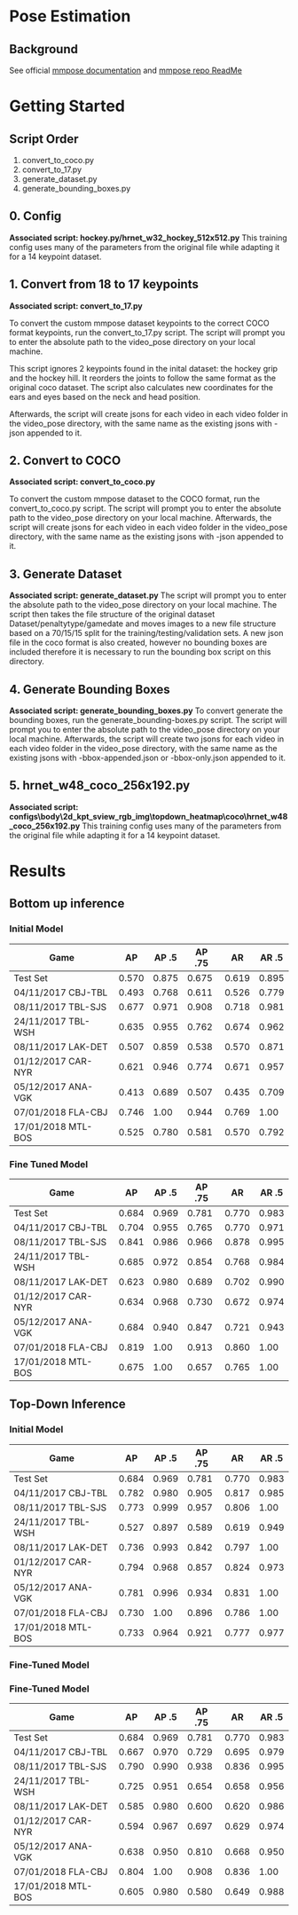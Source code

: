 # Pose Estimation

## Background
See official [mmpose documentation](https://mmpose.readthedocs.io/en/v0.29.0/) and [mmpose repo ReadMe](https://github.com/Pose-Estimation/mmpose/blob/master/README.md)

# Getting Started

## Script Order
1. convert_to_coco.py
1. convert_to_17.py
1. generate_dataset.py
1. generate_bounding_boxes.py

## 0. Config

**Associated script: hockey.py/hrnet_w32_hockey_512x512.py**
This training config uses many of the parameters from the original file while adapting it for a 14 keypoint dataset.

## 1. Convert from 18 to 17 keypoints

**Associated script: convert_to_17.py**

To convert the custom mmpose dataset keypoints to the correct COCO format keypoints, run the convert_to_17.py script. The script will prompt you to enter the absolute path to the video_pose directory on your local machine.

This script ignores 2 keypoints found in the inital dataset: the hockey grip and the hockey hill. It reorders the joints to follow the same format as the original coco dataset. The script also calculates new coordinates for the ears and eyes based on the neck and head position.

Afterwards, the script will create jsons for each video in each video folder in the video_pose directory, with the same name as the existing jsons with -json appended to it.

## 2. Convert to COCO

**Associated script: convert_to_coco.py**

To convert the custom mmpose dataset to the COCO format, run the convert_to_coco.py script. The script will prompt you to enter the absolute path to the video_pose directory on your local machine.
Afterwards, the script will create jsons for each video in each video folder in the video_pose directory, with the same name as the existing jsons with -json appended to it.

## 3. Generate Dataset

**Associated script: generate_dataset.py**
The script will prompt you to enter the absolute path to the video_pose directory on your local machine. The script then takes the file structure of the original dataset Dataset/penaltytype/gamedate and moves images to a new file structure based on a 70/15/15 split for the training/testing/validation sets. A new json file in the coco format is also created, however no bounding boxes are included therefore it is necessary to run the bounding box script on this directory.

## 4. Generate Bounding Boxes

**Associated script: generate_bounding_boxes.py**
To convert generate the bounding boxes, run the generate_bounding-boxes.py script. The script will prompt you to enter the absolute path to the video_pose directory on your local machine. Afterwards, the script will create two jsons for each video in each video folder in the video_pose directory, with the same name as the existing jsons with -bbox-appended.json or -bbox-only.json appended to it.

## 5. hrnet_w48_coco_256x192.py

**Associated script: configs\body\2d_kpt_sview_rgb_img\topdown_heatmap\coco\hrnet_w48_coco_256x192.py**
This training config uses many of the parameters from the original file while adapting it for a 14 keypoint dataset.

# Results

## Bottom up inference

### Initial Model
|  Game               |  AP       | AP .5      | AP .75     |  AR        | AR .5      |
|---------------------|-----------|------------|------------|------------|------------|
| Test Set            | 0.570     | 0.875      | 0.675      |  0.619     | 0.895      |
| 04/11/2017 CBJ-TBL  | 0.493     | 0.768      | 0.611      |  0.526     | 0.779      |
| 08/11/2017 TBL-SJS  | 0.677     | 0.971      | 0.908      |  0.718     | 0.981      |
| 24/11/2017 TBL-WSH  | 0.635     | 0.955      | 0.762      |  0.674     | 0.962      |
| 08/11/2017 LAK-DET  | 0.507     | 0.859      | 0.538      |  0.570     | 0.871      |
| 01/12/2017 CAR-NYR  | 0.621     | 0.946      | 0.774      |  0.671     | 0.957      |
| 05/12/2017 ANA-VGK  | 0.413     | 0.689      | 0.507      |  0.435     | 0.709      |
| 07/01/2018 FLA-CBJ  | 0.746     | 1.00       | 0.944      |  0.769     | 1.00       |
| 17/01/2018 MTL-BOS  | 0.525     | 0.780      | 0.581      |  0.570     | 0.792      |

### Fine Tuned Model
|  Game               |  AP       | AP .5      | AP .75     |  AR        | AR .5      |
|---------------------|-----------|------------|------------|------------|------------|
| Test Set            | 0.684     | 0.969      | 0.781      |  0.770     | 0.983      |
| 04/11/2017 CBJ-TBL  | 0.704     | 0.955      | 0.765      |  0.770     | 0.971      |
| 08/11/2017 TBL-SJS  | 0.841     | 0.986      | 0.966      |  0.878     | 0.995      |
| 24/11/2017 TBL-WSH  | 0.685     | 0.972      | 0.854      |  0.768     | 0.984      |
| 08/11/2017 LAK-DET  | 0.623     | 0.980      | 0.689      |  0.702     | 0.990      |
| 01/12/2017 CAR-NYR  | 0.634     | 0.968      | 0.730      |  0.672     | 0.974      |
| 05/12/2017 ANA-VGK  | 0.684     | 0.940      | 0.847      |  0.721     | 0.943      |
| 07/01/2018 FLA-CBJ  | 0.819     | 1.00       | 0.913      |  0.860     | 1.00       |
| 17/01/2018 MTL-BOS  | 0.675     | 1.00       | 0.657      |  0.765     | 1.00       |

## Top-Down Inference 

### Initial Model
|  Game               |  AP       | AP .5      | AP .75     |  AR        | AR .5      |
|---------------------|-----------|------------|------------|------------|------------|
| Test Set            | 0.684     | 0.969      | 0.781      |  0.770     | 0.983      |
| 04/11/2017 CBJ-TBL  | 0.782     | 0.980      | 0.905      |  0.817     | 0.985      |
| 08/11/2017 TBL-SJS  | 0.773     | 0.999      | 0.957      |  0.806     | 1.00       |
| 24/11/2017 TBL-WSH  | 0.527     | 0.897      | 0.589      |  0.619     | 0.949      |
| 08/11/2017 LAK-DET  | 0.736     | 0.993      | 0.842      |  0.797     | 1.00       |
| 01/12/2017 CAR-NYR  | 0.794     | 0.968      | 0.857      |  0.824     | 0.973      |
| 05/12/2017 ANA-VGK  | 0.781     | 0.996      | 0.934      |  0.831     | 1.00       |
| 07/01/2018 FLA-CBJ  | 0.730     | 1.00       | 0.896      |  0.786     | 1.00       |
| 17/01/2018 MTL-BOS  | 0.733     | 0.964      | 0.921      |  0.777     | 0.977      |
### Fine-Tuned Model

### Fine-Tuned Model
|  Game               |  AP       | AP .5      | AP .75     |  AR        | AR .5      |
|---------------------|-----------|------------|------------|------------|------------|
| Test Set            | 0.684     | 0.969      | 0.781      |  0.770     | 0.983      |
| 04/11/2017 CBJ-TBL  | 0.667     | 0.970      | 0.729      |  0.695     | 0.979      |
| 08/11/2017 TBL-SJS  | 0.790     | 0.990      | 0.938      |  0.836     | 0.995      |
| 24/11/2017 TBL-WSH  | 0.725     | 0.951      | 0.654      |  0.658     | 0.956      |
| 08/11/2017 LAK-DET  | 0.585     | 0.980      | 0.600      |  0.620     | 0.986      |
| 01/12/2017 CAR-NYR  | 0.594     | 0.967      | 0.697      |  0.629     | 0.974      |
| 05/12/2017 ANA-VGK  | 0.638     | 0.950      | 0.810      |  0.668     | 0.950      |
| 07/01/2018 FLA-CBJ  | 0.804     | 1.00       | 0.908      |  0.836     | 1.00       |
| 17/01/2018 MTL-BOS  | 0.605     | 0.980      | 0.580      |  0.649     | 0.988      |

